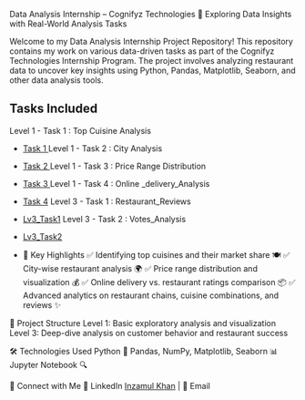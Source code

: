 Data Analysis Internship – Cognifyz Technologies
🚀 Exploring Data Insights with Real-World Analysis Tasks

Welcome to my Data Analysis Internship Project Repository! This repository contains my work on various data-driven tasks as part of the Cognifyz Technologies Internship Program. The project involves analyzing restaurant data to uncover key insights using Python, Pandas, Matplotlib, Seaborn, and other data analysis tools.
## Tasks Included
Level 1 - Task 1 : Top Cuisine Analysis
- <a href=https://github.com/Inzamulkhan/Cognifyz_Intership_Tasks/tree/main/Cognify_lv1_Task1>Task 1 </a>
Level 1 - Task 2 : City Analysis
- <a href=https://github.com/Inzamulkhan/Cognifyz_Intership_Tasks/tree/main/Cognify_Lv1_Task2>Task 2 </a>
Level 1 - Task 3 : Price Range Distribution
- <a href=https://github.com/Inzamulkhan/Cognifyz_Intership_Tasks/tree/main/Cognify_Lv1_Task3>Task 3 </a>
Level 1 - Task 4 : Online _delivery_Analysis
- <a href=https://github.com/Inzamulkhan/Cognifyz_Intership_Tasks/tree/main/Cognify_Lv1_Task4>Task 4</a>
Level 3 - Task 1 : Restaurant_Reviews
- <a href=https://github.com/Inzamulkhan/Cognifyz_Intership_Tasks/tree/main/Cognify_Lv3_Task1>Lv3_Task1</a>
Level 3 - Task 2 : Votes_Analysis
- <a href=https://github.com/Inzamulkhan/Cognifyz_Intership_Tasks/tree/main/Cognify_Lv3_Task2>Lv3_Task2</a>

- 📌 Key Highlights
✅ Identifying top cuisines and their market share 🍽️
✅ City-wise restaurant analysis 🌍
✅ Price range distribution and visualization 💰
✅ Online delivery vs. restaurant ratings comparison 📦
✅ Advanced analytics on restaurant chains, cuisine combinations, and reviews ✨

📁 Project Structure
Level 1: Basic exploratory analysis and visualization
Level 3: Deep-dive analysis on customer behavior and restaurant success

🛠️ Technologies Used
Python 🐍
Pandas, NumPy, Matplotlib, Seaborn 📊
Jupyter Notebook 🔍

📢 Connect with Me
💼 LinkedIn [Inzamul Khan](https://www.linkedin.com/in/inzamul-khan-4b92a8275/)
 | 📧 Email

